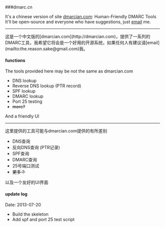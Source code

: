 ###dmarc.cn

It's a chinese version of site [dmarcian.com](http://dmarcian.com): Human-Friendly DMARC Tools
It'll be open-source and everyone who have suggestions, just [email](mailto:the.reason.sake@gmail.com) me.
<hr>
这是一个中文版的[dmarcian.com](http://dmarcian.com)，提供了一系列的DMARC工具，我希望它将会是一个好用的开源系统，如果任何人有建议请[email](mailto:the.reason.sake@gmail.com)我。

#### functions
The tools provided here may be not the same as dmarcian.com

* DNS lookup
* Reverse DNS lookup (PTR record)
* SPF lookup
* DMARC lookup
* Port 25 testing
* ~~more?~~

And a friendly UI
<hr>
这里提供的工具可能与dmarcian.com提供的有所差别

* DNS查询
* 反向DNS查询 (PTR记录)
* SPF查询
* DMARC查询
* 25号端口测试
* ~~更多？~~

以及一个友好的UI界面

#### update log
Date: 2013-07-20

* Build the skeleton
* Add spf and port 25 test script
